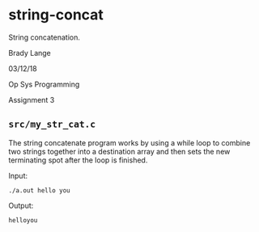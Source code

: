 # string-concat
String concatenation.

Brady Lange

03/12/18

Op Sys Programming

Assignment 3

## `src/my_str_cat.c`
The string concatenate program works by using a while loop to combine two strings together into a destination array and then
sets the new terminating spot after the loop is finished.

Input:

`./a.out hello you`

Output:

`helloyou`
